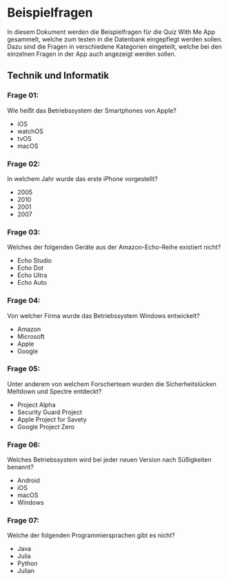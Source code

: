 # Beispielfragen
In diesem Dokument werden die Beispielfragen für die Quiz With Me App gesammelt, welche zum testen in die Datenbank eingepflegt werden sollen. Dazu sind die Fragen in verschiedene Kategorien eingeteilt, welche bei den einzelnen Fragen in der App auch angezeigt werden sollen.

## Technik und Informatik

### Frage 01:
Wie heißt das Betriebssystem der Smartphones von Apple?
* iOS
* watchOS
* tvOS
* macOS

### Frage 02:
In welchem Jahr wurde das erste iPhone vorgestellt?
* 2005
* 2010
* 2001
* 2007

### Frage 03:
Welches der folgenden Geräte aus der Amazon-Echo-Reihe existiert nicht?
* Echo Studio
* Echo Dot
* Echo Ultra
* Echo Auto

### Frage 04:
Von welcher Firma wurde das Betriebssystem Windows entwickelt?
* Amazon
* Microsoft
* Apple
* Google

### Frage 05:
Unter anderem von welchem Forscherteam wurden die Sicherheitslücken Meltdown und Spectre entdeckt?
* Project Alpha
* Security Guard Project
* Apple Project for Savety
* Google Project Zero

### Frage 06:
Welches Betriebssystem wird bei jeder neuen Version nach Süßigkeiten benannt?
* Android
* iOS
* macOS
* Windows

### Frage 07:
Welche der folgenden Programmiersprachen gibt es nicht?
* Java
* Julia
* Python
* Julian

